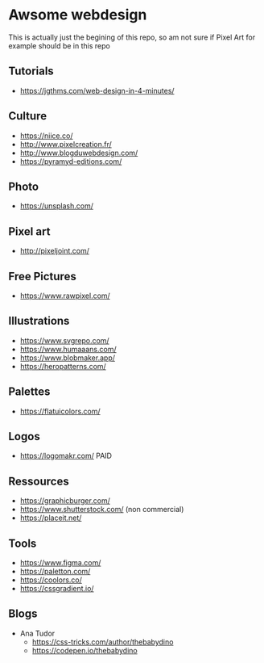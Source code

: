 # Awsome webdesign

This is actually just the begining of this repo, so am not sure if Pixel Art for example should be in this repo

Tutorials
---

- https://jgthms.com/web-design-in-4-minutes/

Culture
---

- https://niice.co/
- http://www.pixelcreation.fr/
- http://www.blogduwebdesign.com/
- https://pyramyd-editions.com/

Photo
---

- https://unsplash.com/

Pixel art
---

- http://pixeljoint.com/

Free Pictures
---

- https://www.rawpixel.com/

Illustrations
---

- https://www.svgrepo.com/
- https://www.humaaans.com/
- https://www.blobmaker.app/
- https://heropatterns.com/

Palettes
---

- https://flatuicolors.com/

Logos
---

- https://logomakr.com/ PAID

Ressources
---

- https://graphicburger.com/
- https://www.shutterstock.com/ (non commercial)
- https://placeit.net/

Tools
---

- https://www.figma.com/
- https://paletton.com/
- https://coolors.co/
- https://cssgradient.io/

Blogs
---

- Ana Tudor
  - https://css-tricks.com/author/thebabydino
  - https://codepen.io/thebabydino 
